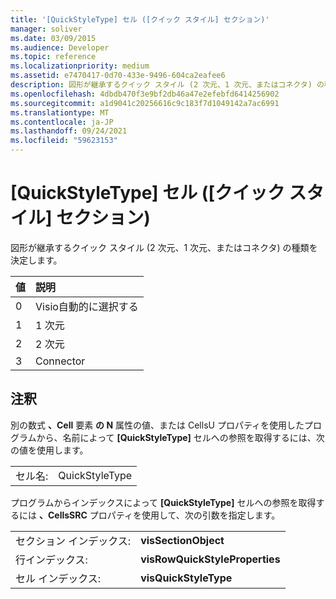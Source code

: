 ```yaml
---
title: '[QuickStyleType] セル ([クイック スタイル] セクション)'
manager: soliver
ms.date: 03/09/2015
ms.audience: Developer
ms.topic: reference
ms.localizationpriority: medium
ms.assetid: e7470417-0d70-433e-9496-604ca2eafee6
description: 図形が継承するクイック スタイル (2 次元、1 次元、またはコネクタ) の種類を決定します。
ms.openlocfilehash: 4dbdb470f3e9bf2db46a47e2efebfd6414256902
ms.sourcegitcommit: a1d9041c20256616c9c183f7d1049142a7ac6991
ms.translationtype: MT
ms.contentlocale: ja-JP
ms.lasthandoff: 09/24/2021
ms.locfileid: "59623153"
---
```

# <a name="quickstyletype-cell-quick-style-section"></a>[QuickStyleType] セル ([クイック スタイル] セクション)

図形が継承するクイック スタイル (2 次元、1 次元、またはコネクタ) の種類を決定します。 
  
|**値**|**説明**|
|:-----|:-----|
|0  <br/> |Visio自動的に選択する  <br/> |
|1  <br/> |1 次元  <br/> |
|2  <br/> |2 次元  <br/> |
|3  <br/> |Connector  <br/> |
   
## <a name="remarks"></a>注釈

別の数式 **、Cell** 要素 **の N** 属性の値、または CellsU プロパティを使用したプログラムから、名前によって **[QuickStyleType]** セルへの参照を取得するには、次の値を使用します。  
  
|||
|:-----|:-----|
| セル名:  <br/> | QuickStyleType  <br/> |
   
プログラムからインデックスによって **[QuickStyleType]** セルへの参照を取得するには **、CellsSRC** プロパティを使用して、次の引数を指定します。 
  
|||
|:-----|:-----|
| セクション インデックス:  <br/> |**visSectionObject** <br/> |
| 行インデックス:  <br/> |**visRowQuickStyleProperties** <br/> |
| セル インデックス:  <br/> |**visQuickStyleType** <br/> |
   


